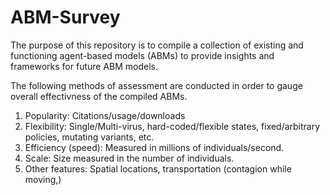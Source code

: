 # ABM-Survey

The purpose of this repository is to compile a collection of existing and functioning agent-based models (ABMs) to provide insights and frameworks for future ABM models. 

The following methods of assessment are conducted in order to gauge overall effectivness of the compiled ABMs.
  1. Popularity: Citations/usage/downloads
  2. Flexibility: Single/Multi-virus, hard-coded/flexible states, fixed/arbitrary policies, mutating variants, etc.
  3. Efficiency (speed): Measured in millions of individuals/second.
  4. Scale: Size measured in the number of individuals.
  5. Other features: Spatial locations, transportation (contagion while moving,)
